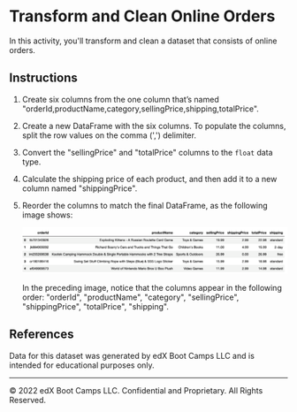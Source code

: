 # Transform and Clean Online Orders

In this activity, you'll transform and clean a dataset that consists of online orders.

## Instructions

1. Create six columns from the one column that’s named "orderId,productName,category,sellingPrice,shipping,totalPrice".

2. Create a new DataFrame with the six columns. To populate the columns, split the row values on the comma (',') delimiter.

3. Convert the "sellingPrice" and "totalPrice" columns to the `float` data type.

4. Calculate the shipping price of each product, and then add it to a new column named "shippingPrice".

5. Reorder the columns to match the final DataFrame, as the following image shows:

    ![A screenshot depicts the final DataFrame.](Images/A1-online_orders_df.png)

    In the preceding image, notice that the columns appear in the following order: "orderId", "productName", "category", "sellingPrice", "shippingPrice", "totalPrice", "shipping".

## References

Data for this dataset was generated by edX Boot Camps LLC and is intended for educational purposes only.

- - -

© 2022 edX Boot Camps LLC. Confidential and Proprietary. All Rights Reserved.
